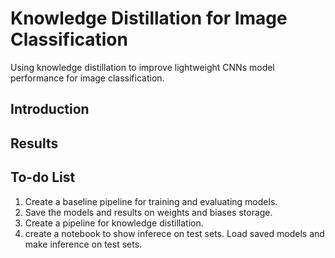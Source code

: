 # Knowledge Distillation for Image Classification
Using knowledge distillation to improve lightweight CNNs model performance for image classification.

## Introduction

## Results

## To-do List
1. Create a baseline pipeline for training and evaluating models.
2. Save the models and results on weights and biases storage.
3. Create a pipeline for knowledge distillation.
4. create a notebook to show inferece on test sets. Load saved models and make inference on test sets.